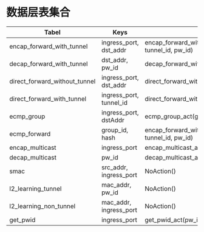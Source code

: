 # 数据层表集合

| Tabel                         | Keys                                          | Actions                                                      |
| ----------------------------- | ----------------------------------------------| ------------------------------------------------------------ |
| encap_forward_with_tunnel     | ingress_port, dst_addr                        | encap_forward_with_tunnel_act(egress_spec, tunnel_id, pw_id) |
| decap_forward_with_tunnel     | dst_addr, pw_id                               | decap_forward_with_tunnel_act(egress_spec)                   |
| direct_forward_without_tunnel | ingress_port, dst_addr                        | direct_forward_without_tunnel_act(egress_spec)               |
| direct_forward_with_tunnel    | ingress_port, tunnel_id                       | direct_forward_with_tunnel_act(egress_spec)                  |
| ecmp_group                    | ingress_port, dstAddr                         | ecmp_group_act(group_id, num_nhops)                          |
| ecmp_forward                  | group_id, hash                                | encap_forward_with_tunnel_act(egress_spec, tunnel_id, pw_id) |
| encap_multicast               | ingress_port                                  | encap_multicast_act(mcast_grp, pw_id)                        |
| decap_multicast               | pw_id                                         | decap_multicast_act(mcast_grp)                               |
| smac                          | src_addr, ingress_port                        | NoAction()                                                   |
| l2_learning_tunnel            | mac_addr, pw_id                               | NoAction()                                                   |
| l2_learning_non_tunnel        | mac_addr, ingress_port                        | NoAction()                                                   |
| get_pwid                      | ingress_port                                  | get_pwid_act(pw_id)                                          |
